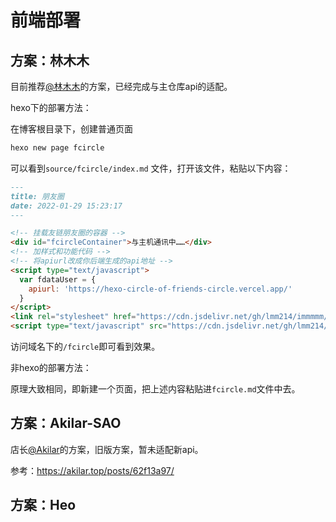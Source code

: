 # 前端部署

## 方案：林木木

目前推荐[@林木木](https://immmmm.com/hi-friends-circle/)的方案，已经完成与主仓库api的适配。

hexo下的部署方法：

在博客根目录下，创建普通页面

```bash
hexo new page fcircle
```

可以看到`source/fcircle/index.md` 文件，打开该文件，粘贴以下内容：

```markdown
---
title: 朋友圈
date: 2022-01-29 15:23:17
---

<!-- 挂载友链朋友圈的容器 -->
<div id="fcircleContainer">与主机通讯中……</div>
<!-- 加样式和功能代码 -->
<!-- 将apiurl改成你后端生成的api地址 -->
<script type="text/javascript">
  var fdataUser = {
    apiurl: 'https://hexo-circle-of-friends-circle.vercel.app/'
  }
</script>
<link rel="stylesheet" href="https://cdn.jsdelivr.net/gh/lmm214/immmmm/themes/hello-friend/static/fcircle-beta.css">
<script type="text/javascript" src="https://cdn.jsdelivr.net/gh/lmm214/immmmm/themes/hello-friend/static/fcircle-beta.js"></script>
```

访问域名下的`/fcircle`即可看到效果。

非hexo的部署方法：

原理大致相同，即新建一个页面，把上述内容粘贴进`fcircle.md`文件中去。

## 方案：Akilar-SAO

店长[@Akilar](https://akilar.top/posts/62f13a97/)的方案，旧版方案，暂未适配新api。

参考：https://akilar.top/posts/62f13a97/

## 方案：Heo

